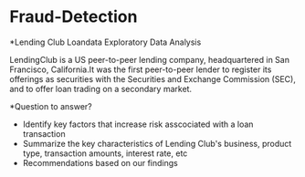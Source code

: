 # Fraud-Detection

*Lending Club Loandata Exploratory Data Analysis

LendingClub is a US peer-to-peer lending company, headquartered in San Francisco, California.It was the first peer-to-peer lender to register its offerings as securities with the Securities and Exchange Commission (SEC), and to offer loan trading on a secondary market.

*Question to answer?

  - Identify key factors that increase risk asscociated with a loan transaction
  - Summarize the key characteristics of Lending Club's business, product type, transaction amounts, interest rate, etc
  - Recommendations based on our findings
